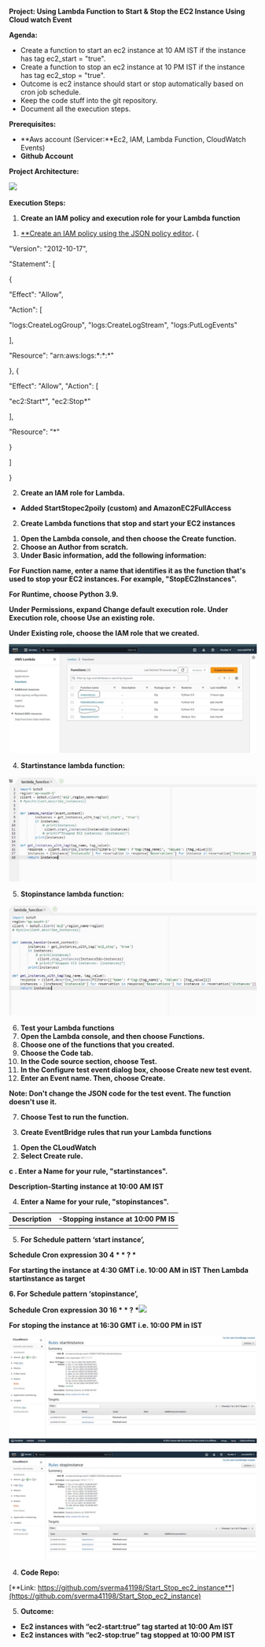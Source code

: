 **Project: Using Lambda Function to Start & Stop the EC2 Instance Using Cloud watch Event**

**Agenda:**

- Create a function to start an ec2 instance at 10 AM IST if the instance has tag ec2\_start = "true".
- Create a function to stop an ec2 instance at 10 PM IST if the instance has tag ec2\_stop = "true".
- Outcome is ec2 instance should start or stop automatically based on cron job schedule.
- Keep the code stuff into the git repository.
- Document all the execution steps.

**Prerequisites:**

- **Aws account (Servicer:**Ec2, IAM, Lambda Function, CloudWatch Events)
- **Github Account**

**Project Architecture:**

![](Aspose.Words.64e7f0df-54b6-4fd3-acd4-5d18027cfd84.001.png)

**Execution Steps:**

1) **Create an IAM policy and execution role for your Lambda function**
1. [**Create an IAM policy using the JSON policy editor](https://docs.aws.amazon.com/IAM/latest/UserGuide/access_policies_create-console.html#access_policies_create-json-editor)**.** {

"Version": "2012-10-17",

"Statement": [

{

"Effect": "Allow",

"Action": [

"logs:CreateLogGroup", "logs:CreateLogStream", "logs:PutLogEvents"

],

"Resource": "arn:aws:logs:\*:\*:\*"

}, {

"Effect": "Allow", "Action": [

"ec2:Start\*", "ec2:Stop\*"

],

"Resource": "\*"

}

]

}

2. **Create an IAM role for Lambda.**
- **Added StartStopec2poily (custom) and AmazonEC2FullAccess**
2) **Create Lambda functions that stop and start your EC2 instances**
1. **Open the Lambda console, and then choose the Create function.**
1. **Choose an Author from scratch.**
1. **Under Basic information, add the following information:**

**For Function name, enter a name that identifies it as the function that's used to stop your EC2 instances. For example, "StopEC2Instances".**

**For Runtime, choose Python 3.9.**

**Under Permissions, expand Change default execution role. Under Execution role, choose Use an existing role.**

**Under Existing role, choose the IAM role that we created.**

![](Aspose.Words.64e7f0df-54b6-4fd3-acd4-5d18027cfd84.002.jpeg)

4. **Startinstance lambda function:**

![](Aspose.Words.64e7f0df-54b6-4fd3-acd4-5d18027cfd84.003.jpeg)

5. **Stopinstance lambda function:**

![](Aspose.Words.64e7f0df-54b6-4fd3-acd4-5d18027cfd84.004.jpeg)

6. **Test your Lambda functions**
1. **Open the Lambda console, and then choose Functions.**
1. **Choose one of the functions that you created.**
1. **Choose the Code tab.**
1. **In the Code source section, choose Test.**
1. **In the Configure test event dialog box, choose Create new test event.**
1. **Enter an Event name. Then, choose Create.**

**Note: Don't change the JSON code for the test event. The function doesn't use it.**

7. **Choose Test to run the function.**
3) **Create EventBridge rules that run your Lambda functions**
1. **Open the CLoudWatch**
1. **Select Create rule.**

**c . Enter a Name for your rule, "startinstances".**

**Description-Starting instance at 10:00 AM IST**

4. **Enter a Name for your rule, "stopinstances".**



|**Description**|**-Stopping instance at 10:00 PM IS**|
| - | - |
|||
5. **For Schedule pattern ‘start instance’,**

**Schedule Cron expression 30 4 \* \* ? \***

**For starting the instance at 4:30 GMT i.e. 10:00 AM in IST Then Lambda startinstance as target**

**6. For Schedule pattern ‘stopinstance’,**

**Schedule Cron expression 30 16 \* \* ? \*![](Aspose.Words.64e7f0df-54b6-4fd3-acd4-5d18027cfd84.005.png)**

**For stoping the instance at 16:30 GMT i.e. 10:00 PM in IST**

![](Aspose.Words.64e7f0df-54b6-4fd3-acd4-5d18027cfd84.006.jpeg)

![](Aspose.Words.64e7f0df-54b6-4fd3-acd4-5d18027cfd84.007.jpeg)

4) **Code Repo:**

[**Link: https://github.com/sverma41198/Start_Stop_ec2_instance**](https://github.com/sverma41198/Start_Stop_ec2_instance)

5) **Outcome:**
- **Ec2 instances with “ec2-start:true” tag started at 10:00 Am IST**
- **Ec2 instances with “ec2-stop:true” tag stopped at 10:00 PM IST**

